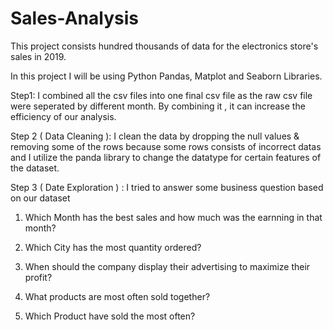 # Sales-Analysis

This project consists hundred thousands of data for the electronics store's sales in 2019.

In this project I will be using Python Pandas, Matplot and Seaborn Libraries.

Step1: I combined all the csv files into one final csv file as the raw csv file were seperated by different month. By combining it , it can increase the efficiency of our analysis.

Step 2 ( Data Cleaning ): I clean the data by dropping the null values & removing some of the rows because some rows consists of incorrect datas and I utilize the panda library to change the datatype for certain features of the dataset.

Step 3 ( Date Exploration ) : I tried to answer some business question based on our dataset

1. Which Month has the best sales and how much was the earnning in that month?

2. Which City has the most quantity ordered?

3. When should the company display their advertising to maximize their profit?

4. What products are most often sold together?

5. Which Product have sold the most often?
